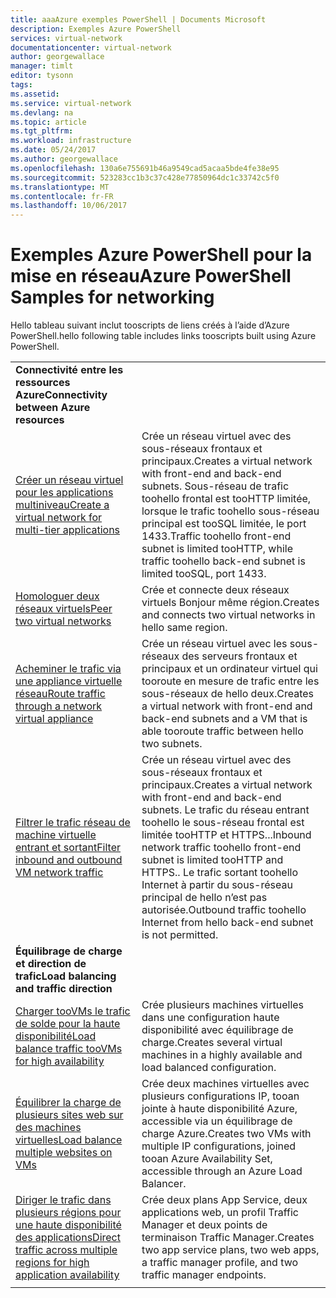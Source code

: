 ```yaml
---
title: aaaAzure exemples PowerShell | Documents Microsoft
description: Exemples Azure PowerShell
services: virtual-network
documentationcenter: virtual-network
author: georgewallace
manager: timlt
editor: tysonn
tags: 
ms.assetid: 
ms.service: virtual-network
ms.devlang: na
ms.topic: article
ms.tgt_pltfrm: 
ms.workload: infrastructure
ms.date: 05/24/2017
ms.author: georgewallace
ms.openlocfilehash: 130a6e755691b46a9549cad5acaa5bde4fe38e95
ms.sourcegitcommit: 523283cc1b3c37c428e77850964dc1c33742c5f0
ms.translationtype: MT
ms.contentlocale: fr-FR
ms.lasthandoff: 10/06/2017
---
```

# <a name="azure-powershell-samples-for-networking"></a><span data-ttu-id="8ab02-103">Exemples Azure PowerShell pour la mise en réseau</span><span class="sxs-lookup"><span data-stu-id="8ab02-103">Azure PowerShell Samples for networking</span></span>

<span data-ttu-id="8ab02-104">Hello tableau suivant inclut tooscripts de liens créés à l’aide d’Azure PowerShell.</span><span class="sxs-lookup"><span data-stu-id="8ab02-104">hello following table includes links tooscripts built using Azure PowerShell.</span></span>

| | |
|-|-|
|<span data-ttu-id="8ab02-105">**Connectivité entre les ressources Azure**</span><span class="sxs-lookup"><span data-stu-id="8ab02-105">**Connectivity between Azure resources**</span></span>||
| [<span data-ttu-id="8ab02-106">Créer un réseau virtuel pour les applications multiniveau</span><span class="sxs-lookup"><span data-stu-id="8ab02-106">Create a virtual network for multi-tier applications</span></span>](./scripts/virtual-network-powershell-sample-multi-tier-application.md?toc=%2fazure%2fnetworking%2ftoc.json) | <span data-ttu-id="8ab02-107">Crée un réseau virtuel avec des sous-réseaux frontaux et principaux.</span><span class="sxs-lookup"><span data-stu-id="8ab02-107">Creates a virtual network with front-end and back-end subnets.</span></span> <span data-ttu-id="8ab02-108">Sous-réseau de trafic toohello frontal est tooHTTP limitée, lorsque le trafic toohello sous-réseau principal est tooSQL limitée, le port 1433.</span><span class="sxs-lookup"><span data-stu-id="8ab02-108">Traffic toohello front-end subnet is limited tooHTTP, while traffic toohello back-end subnet is limited tooSQL, port 1433.</span></span> |
| [<span data-ttu-id="8ab02-109">Homologuer deux réseaux virtuels</span><span class="sxs-lookup"><span data-stu-id="8ab02-109">Peer two virtual networks</span></span>](./scripts/virtual-network-powershell-sample-peer-two-virtual-networks.md?toc=%2fazure%2fnetworking%2ftoc.json) | <span data-ttu-id="8ab02-110">Crée et connecte deux réseaux virtuels Bonjour même région.</span><span class="sxs-lookup"><span data-stu-id="8ab02-110">Creates and connects two virtual networks in hello same region.</span></span> |
| [<span data-ttu-id="8ab02-111">Acheminer le trafic via une appliance virtuelle réseau</span><span class="sxs-lookup"><span data-stu-id="8ab02-111">Route traffic through a network virtual appliance</span></span>](./scripts/virtual-network-powershell-sample-route-traffic-through-nva.md?toc=%2fazure%2fnetworking%2ftoc.json) | <span data-ttu-id="8ab02-112">Crée un réseau virtuel avec les sous-réseaux des serveurs frontaux et principaux et un ordinateur virtuel qui tooroute en mesure de trafic entre les sous-réseaux de hello deux.</span><span class="sxs-lookup"><span data-stu-id="8ab02-112">Creates a virtual network with front-end and back-end subnets and a VM that is able tooroute traffic between hello two subnets.</span></span> |
| [<span data-ttu-id="8ab02-113">Filtrer le trafic réseau de machine virtuelle entrant et sortant</span><span class="sxs-lookup"><span data-stu-id="8ab02-113">Filter inbound and outbound VM network traffic</span></span>](./scripts/virtual-network-powershell-filter-network-traffic.md?toc=%2fazure%2fnetworking%2ftoc.json) | <span data-ttu-id="8ab02-114">Crée un réseau virtuel avec des sous-réseaux frontaux et principaux.</span><span class="sxs-lookup"><span data-stu-id="8ab02-114">Creates a virtual network with front-end and back-end subnets.</span></span> <span data-ttu-id="8ab02-115">Le trafic du réseau entrant toohello le sous-réseau frontal est limitée tooHTTP et HTTPS...</span><span class="sxs-lookup"><span data-stu-id="8ab02-115">Inbound network traffic toohello front-end subnet is limited tooHTTP and HTTPS..</span></span> <span data-ttu-id="8ab02-116">Le trafic sortant toohello Internet à partir du sous-réseau principal de hello n’est pas autorisée.</span><span class="sxs-lookup"><span data-stu-id="8ab02-116">Outbound traffic toohello Internet from hello back-end subnet is not permitted.</span></span> |
|<span data-ttu-id="8ab02-117">**Équilibrage de charge et direction de trafic**</span><span class="sxs-lookup"><span data-stu-id="8ab02-117">**Load balancing and traffic direction**</span></span>||
| [<span data-ttu-id="8ab02-118">Charger tooVMs le trafic de solde pour la haute disponibilité</span><span class="sxs-lookup"><span data-stu-id="8ab02-118">Load balance traffic tooVMs for high availability</span></span>](./scripts/load-balancer-windows-powershell-sample-nlb.md?toc=%2fazure%2fnetworking%2ftoc.json) | <span data-ttu-id="8ab02-119">Crée plusieurs machines virtuelles dans une configuration haute disponibilité avec équilibrage de charge.</span><span class="sxs-lookup"><span data-stu-id="8ab02-119">Creates several virtual machines in a highly available and load balanced configuration.</span></span> |
| [<span data-ttu-id="8ab02-120">Équilibrer la charge de plusieurs sites web sur des machines virtuelles</span><span class="sxs-lookup"><span data-stu-id="8ab02-120">Load balance multiple websites on VMs</span></span>](./scripts/load-balancer-windows-powershell-load-balance-multiple-websites-vm.md?toc=%2fazure%2fnetworking%2ftoc.json) | <span data-ttu-id="8ab02-121">Crée deux machines virtuelles avec plusieurs configurations IP, tooan jointe à haute disponibilité Azure, accessible via un équilibrage de charge Azure.</span><span class="sxs-lookup"><span data-stu-id="8ab02-121">Creates two VMs with multiple IP configurations, joined tooan Azure Availability Set, accessible through an Azure Load Balancer.</span></span> |
| [<span data-ttu-id="8ab02-122">Diriger le trafic dans plusieurs régions pour une haute disponibilité des applications</span><span class="sxs-lookup"><span data-stu-id="8ab02-122">Direct traffic across multiple regions for high application availability</span></span>](./scripts/traffic-manager-powershell-websites-high-availability.md?toc=%2fazure%2fnetworking%2ftoc.json) |  <span data-ttu-id="8ab02-123">Crée deux plans App Service, deux applications web, un profil Traffic Manager et deux points de terminaison Traffic Manager.</span><span class="sxs-lookup"><span data-stu-id="8ab02-123">Creates two app service plans, two web apps, a traffic manager profile, and two traffic manager endpoints.</span></span> |
| | |
